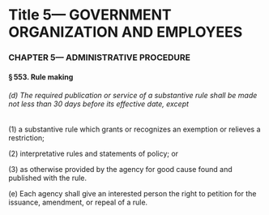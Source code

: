 
# Title 5— GOVERNMENT ORGANIZATION AND EMPLOYEES
### CHAPTER 5— ADMINISTRATIVE PROCEDURE
#### § 553. Rule making
###### (d) The required publication or service of a substantive rule shall be made not less than 30 days before its effective date, except

(1) a substantive rule which grants or recognizes an exemption or relieves a restriction;

(2) interpretative rules and statements of policy; or

(3) as otherwise provided by the agency for good cause found and published with the rule.

(e) Each agency shall give an interested person the right to petition for the issuance, amendment, or repeal of a rule.
